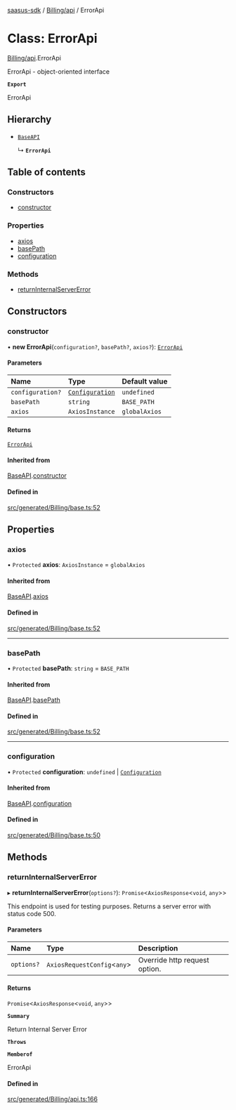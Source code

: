 [saasus-sdk](../README.md) / [Billing/api](../modules/Billing_api.md) / ErrorApi

# Class: ErrorApi

[Billing/api](../modules/Billing_api.md).ErrorApi

ErrorApi - object-oriented interface

**`Export`**

ErrorApi

## Hierarchy

- [`BaseAPI`](Billing_base.BaseAPI.md)

  ↳ **`ErrorApi`**

## Table of contents

### Constructors

- [constructor](Billing_api.ErrorApi.md#constructor)

### Properties

- [axios](Billing_api.ErrorApi.md#axios)
- [basePath](Billing_api.ErrorApi.md#basepath)
- [configuration](Billing_api.ErrorApi.md#configuration)

### Methods

- [returnInternalServerError](Billing_api.ErrorApi.md#returninternalservererror)

## Constructors

### constructor

• **new ErrorApi**(`configuration?`, `basePath?`, `axios?`): [`ErrorApi`](Billing_api.ErrorApi.md)

#### Parameters

| Name | Type | Default value |
| :------ | :------ | :------ |
| `configuration?` | [`Configuration`](Billing_configuration.Configuration.md) | `undefined` |
| `basePath` | `string` | `BASE_PATH` |
| `axios` | `AxiosInstance` | `globalAxios` |

#### Returns

[`ErrorApi`](Billing_api.ErrorApi.md)

#### Inherited from

[BaseAPI](Billing_base.BaseAPI.md).[constructor](Billing_base.BaseAPI.md#constructor)

#### Defined in

[src/generated/Billing/base.ts:52](https://github.com/saasus-platform/saasus-sdk-javascript/blob/2c78b0a/src/generated/Billing/base.ts#L52)

## Properties

### axios

• `Protected` **axios**: `AxiosInstance` = `globalAxios`

#### Inherited from

[BaseAPI](Billing_base.BaseAPI.md).[axios](Billing_base.BaseAPI.md#axios)

#### Defined in

[src/generated/Billing/base.ts:52](https://github.com/saasus-platform/saasus-sdk-javascript/blob/2c78b0a/src/generated/Billing/base.ts#L52)

___

### basePath

• `Protected` **basePath**: `string` = `BASE_PATH`

#### Inherited from

[BaseAPI](Billing_base.BaseAPI.md).[basePath](Billing_base.BaseAPI.md#basepath)

#### Defined in

[src/generated/Billing/base.ts:52](https://github.com/saasus-platform/saasus-sdk-javascript/blob/2c78b0a/src/generated/Billing/base.ts#L52)

___

### configuration

• `Protected` **configuration**: `undefined` \| [`Configuration`](Billing_configuration.Configuration.md)

#### Inherited from

[BaseAPI](Billing_base.BaseAPI.md).[configuration](Billing_base.BaseAPI.md#configuration)

#### Defined in

[src/generated/Billing/base.ts:50](https://github.com/saasus-platform/saasus-sdk-javascript/blob/2c78b0a/src/generated/Billing/base.ts#L50)

## Methods

### returnInternalServerError

▸ **returnInternalServerError**(`options?`): `Promise`\<`AxiosResponse`\<`void`, `any`\>\>

This endpoint is used for testing purposes. Returns a server error with status code 500.

#### Parameters

| Name | Type | Description |
| :------ | :------ | :------ |
| `options?` | `AxiosRequestConfig`\<`any`\> | Override http request option. |

#### Returns

`Promise`\<`AxiosResponse`\<`void`, `any`\>\>

**`Summary`**

Return Internal Server Error

**`Throws`**

**`Memberof`**

ErrorApi

#### Defined in

[src/generated/Billing/api.ts:166](https://github.com/saasus-platform/saasus-sdk-javascript/blob/2c78b0a/src/generated/Billing/api.ts#L166)
